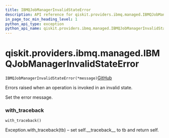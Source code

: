 ```yaml
---
title: IBMQJobManagerInvalidStateError
description: API reference for qiskit.providers.ibmq.managed.IBMQJobManagerInvalidStateError
in_page_toc_min_heading_level: 1
python_api_type: exception
python_api_name: qiskit.providers.ibmq.managed.IBMQJobManagerInvalidStateError
---
```


<span id="qiskit-providers-ibmq-managed-ibmqjobmanagerinvalidstateerror" />

# qiskit.providers.ibmq.managed.IBMQJobManagerInvalidStateError

<span id="qiskit.providers.ibmq.managed.IBMQJobManagerInvalidStateError" />

`IBMQJobManagerInvalidStateError(*message)`[GitHub](https://github.com/qiskit/qiskit-ibmq-provider/tree/stable/0.12/qiskit/providers/ibmq/managed/exceptions.py "view source code")

Errors raised when an operation is invoked in an invalid state.

Set the error message.

### with\_traceback

<span id="qiskit.providers.ibmq.managed.IBMQJobManagerInvalidStateError.with_traceback" />

`with_traceback()`

Exception.with\_traceback(tb) – set self.\_\_traceback\_\_ to tb and return self.

